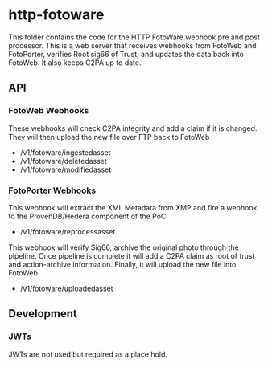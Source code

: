# http-fotoware

This folder contains the code for the HTTP FotoWare webhook pre and post processor. This is a web server that receives webhooks from FotoWeb and FotoPorter, verifies Root sig66 of Trust, and updates the data back into FotoWeb. It also keeps C2PA up to date.

## API

### FotoWeb Webhooks

These webhooks will check C2PA integrity and add a claim if it is changed. They will then upload the new file over FTP back to FotoWeb
- /v1/fotoware/ingestedasset
- /v1/fotoware/deletedasset
- /v1/fotoware/modifiedasset

### FotoPorter Webhooks

This webhook will extract the XML Metadata from XMP and fire a webhook to the ProvenDB/Hedera component of the PoC
- /v1/fotoware/reprocessasset

This webhook will verify Sig66, archive the original photo through the pipeline. Once pipeline is complete it will add a C2PA claim as root of trust and action-archive information. Finally, it will upload the new file into FotoWeb
- /v1/fotoware/uploadedasset

## Development

### JWTs

JWTs are not used but required as a place hold.
